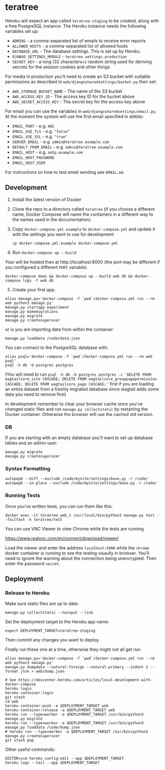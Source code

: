 # teratree

Heroku will expect an app called `teratree-staging` to be created, along with a free PostgreSQL instance. The Heroku instance needs the following variables set up:

* `ADMINS` - a comma-separated list of emails to receive error reports
* `ALLOWED_HOSTS` - a comma-separated list of allowed hosts
* `DATABASE_URL` - The database settings. This is set up by Heroku.
* `DJANGO_SETTINGS_MODULE` - `teratree.settings.production`
* `SECRET_KEY` -  a long (32 characters+) random string used for deriving secrets for the session cookies and other things

For media in production you'll need to create an S3 bucket with suitable permissions as described in `web/djangosharedsettings/bucket.py` then set:

* `AWS_STORAGE_BUCKET_NAME` - The name of the S3 bucket
* `AWS_ACCESS_KEY_ID` - The access key ID for the bucket above
* `AWS_SECRET_ACCESS_KEY` - The secret key for the access key above

For email you can use the variables in `web/djangosharedsettings/email.py`. At the moment the system will use the first email specified in `ADMINS`:

* `EMAIL_PORT` - e.g. `465`
* `EMAIL_USE_TLS` - e.g. `"false"`
* `EMAIL_USE_SSL` - e.g. `"true"`
* `SERVER_EMAIL` - e.g. `admin@teratree.example.com`
* `DEFAULT_FROM_EMAIL` - e.g. `admin@teratree.example.com`
* `EMAIL_HOST` - e.g. `smtp.example.com`
* `EMAIL_HOST_PASSWORD`
* `EMAIL_HOST_USER`

For instructions on how to test email sending see `EMAIL.md`.


## Development

1. Install the latest version of Docker
2. Clone the repo to a directory called `teratree` (if you choose a different name, Docker Compose will name the containers in a different way to the names used in the documentation).
3. Copy `docker-compose.yml.example` to `docker-compose.yml` and update it with the settings you want to use for development

   ```
   cp docker-compose.yml.example docker-compose.yml
   ```

4. Run `docker-compose up --build`

Your will be hosted then at http://localhost:8000 (the port may be different if you configured a different `PORT` variable).

```
docker-compose down && docker-compose up --build web db && docker-compose logs -f web db
```

5. Create your first app:

```
alias manage.py='docker-compose -f `pwd`/docker-compose.yml run --rm web python3 manage.py'
manage.py startapp experiment
manage.py makemigrations
manage.py migrate
manage.py createsuperuser
```

or is you are importing data from within the container:

```
manage.py loaddata /code/data.json
```

You can connect to the PostgreSQL database with:

```
alias psql='docker-compose -f `pwd`/docker-compose.yml run --rm web psql'
psql -h db -U postgres postgres
```

(You will need to run `psql -h db -U postgres postgres -c 'DELETE FROM wagtailcore_site CASCADE; DELETE FROM wagtailcore_grouppagepermission CASCADE; DELETE FROM wagtailcore_page CASCADE;'` first if you are loading an entire dataset from a freshly migrated database since wagtail adds some data you need to remove first)

In development remember to clear your browser cache once you've changed static files and run `manage.py collectstatic` by restarting the Docker container. Otherwise the browser will use the cached old version.

### DB

If you are starting with an empty database you'll want to set up database tables and an admin user:

```
manage.py migrate
manage.py createsuperuser
```


### Syntax Formatting

```
autopep8 --diff --exclude /code/mysite/settings/base.py -r /code/
autopep8 --in-place --exclude /code/mysite/settings/base.py -r /code/
```


### Running Tests

Once you've written tests, you can run them like this:

```
docker exec -it teratree_web_1 /usr/local/bin/python3 manage.py test --failfast -k teratree/test
```

You can use VNC Viewer to view Chrome while the tests are running.

https://www.realvnc.com/en/connect/download/viewer/

Load the viewer and enter the address `localhost:5900` while the `chrome` docker container is running to see the testing visaully in browser. You'll need to ignore the warning about the connection being unencrypted. Then enter the password `secret`.


## Deployment

### Release to Heroku

Make sure static files are up to date:

```
manage.py collectstatic --noinput --link
```

Set the deployment target to the Heroku app name:

```
export DEPLOYMENT_TARGET=teratree-staging
```

Then commit any changes you want to deploy.

Finally run these one at a time, otherwise they might not all get run:


```
alias manage.py='docker-compose -f `pwd`/docker-compose.yml run --rm web python3 manage.py'
manage.py dumpdata --natural-foreign --natural-primary --indent 2 --format json > web/dump.json

# See https://devcenter.heroku.com/articles/local-development-with-docker-compose
heroku login
heroku container:login
git stash
cd web
heroku container:push -a $DEPLOYMENT_TARGET web
heroku container:release -a $DEPLOYMENT_TARGET web
heroku run --type=worker -a $DEPLOYMENT_TARGET /usr/bin/python3 manage.py migrate
heroku run --type=worker -a $DEPLOYMENT_TARGET /usr/bin/python3 manage.py loaddata /code/dump.json
# heroku run --type=worker -a $DEPLOYMENT_TARGET /usr/bin/python3 manage.py createsuperuser
git stash pop
```

Other useful commands:

```
EDITOR=vim heroku config:edit --app $DEPLOYMENT_TARGET
heroku logs --tail --app $DEPLOYMENT_TARGET
```
